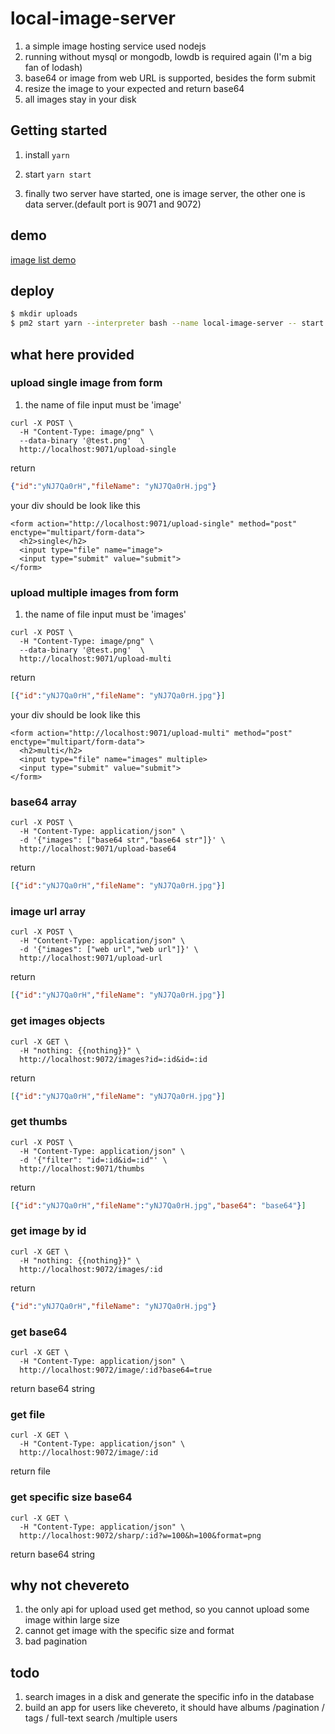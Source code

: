 # local-image-server
1. a simple image hosting service used nodejs 
2. running without mysql or mongodb, lowdb is required again (I'm a big fan of lodash)
3. base64 or image from web URL is supported, besides the form submit
4. resize the image to your expected and return base64
5. all images stay in your disk

## Getting started
1. install
`yarn`

2. start
`yarn start`

3. finally
two server have started, one is image server, the other one is data server.(default port is 9071 and 9072)

## demo
[image list demo](http://hidoge.cn:9072/)

## deploy

```bash
$ mkdir uploads
$ pm2 start yarn --interpreter bash --name local-image-server -- start
```


## what here provided

### upload single image from form

1. the name of file input must be 'image'  

```
curl -X POST \
  -H "Content-Type: image/png" \
  --data-binary '@test.png'  \
  http://localhost:9071/upload-single
```

return

```json
{"id":"yNJ7Qa0rH","fileName": "yNJ7Qa0rH.jpg"}
```

your div should be look like this

```
<form action="http://localhost:9071/upload-single" method="post" enctype="multipart/form-data">
  <h2>single</h2>
  <input type="file" name="image">
  <input type="submit" value="submit">
</form>
```

### upload multiple images from form

1. the name of file input must be 'images'  

```
curl -X POST \
  -H "Content-Type: image/png" \
  --data-binary '@test.png'  \
  http://localhost:9071/upload-multi
```

return

```json
[{"id":"yNJ7Qa0rH","fileName": "yNJ7Qa0rH.jpg"}]
```

your div should be look like this

```
<form action="http://localhost:9071/upload-multi" method="post" enctype="multipart/form-data">
  <h2>multi</h2>
  <input type="file" name="images" multiple>
  <input type="submit" value="submit">
</form>
```

### base64 array

```
curl -X POST \
  -H "Content-Type: application/json" \
  -d '{"images": ["base64 str","base64 str"]}' \
  http://localhost:9071/upload-base64
```

return

```json
[{"id":"yNJ7Qa0rH","fileName": "yNJ7Qa0rH.jpg"}]
```

### image url array

```
curl -X POST \
  -H "Content-Type: application/json" \
  -d '{"images": ["web url","web url"]}' \
  http://localhost:9071/upload-url
```

return

```json
[{"id":"yNJ7Qa0rH","fileName": "yNJ7Qa0rH.jpg"}]
```

### get images objects

```
curl -X GET \
  -H "nothing: {{nothing}}" \
  http://localhost:9072/images?id=:id&id=:id
```

return  

```json
[{"id":"yNJ7Qa0rH","fileName": "yNJ7Qa0rH.jpg"}]
```

### get thumbs

```
curl -X POST \
  -H "Content-Type: application/json" \
  -d '{"filter": "id=:id&id=:id"' \
  http://localhost:9071/thumbs
```

return  

```json
[{"id":"yNJ7Qa0rH","fileName":"yNJ7Qa0rH.jpg","base64": "base64"}]
```

### get image by id

```
curl -X GET \
  -H "nothing: {{nothing}}" \
  http://localhost:9072/images/:id
```

return  

```json
{"id":"yNJ7Qa0rH","fileName": "yNJ7Qa0rH.jpg"}
```

### get base64

```
curl -X GET \
  -H "Content-Type: application/json" \
  http://localhost:9072/image/:id?base64=true
```

return base64 string  

### get file

```
curl -X GET \
  -H "Content-Type: application/json" \
  http://localhost:9072/image/:id
```

return file  

### get specific size base64  

```
curl -X GET \
  -H "Content-Type: application/json" \
  http://localhost:9072/sharp/:id?w=100&h=100&format=png
```

return base64 string  

## why not chevereto
1. the only api for upload used get method, so you cannot upload some image within large size
2. cannot get image with the specific size and format
3. bad pagination

## todo
1. search images in a disk and generate the specific info in the database
2. build an app for users like chevereto, it should have albums /pagination / tags / full-text search /multiple users
